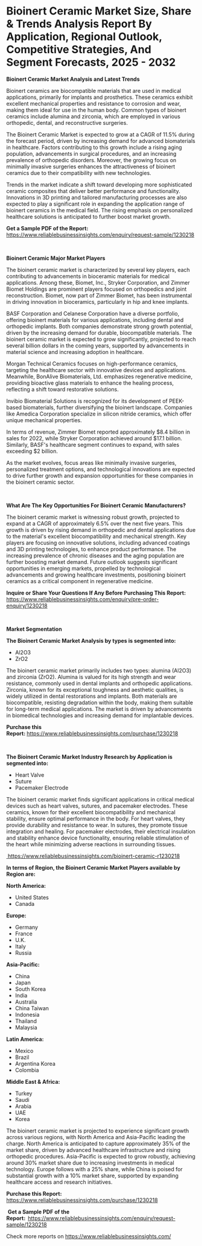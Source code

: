 <p><h1>Bioinert Ceramic Market Size, Share & Trends Analysis Report By Application, Regional Outlook, Competitive Strategies, And Segment Forecasts, 2025 - 2032</h1></p><p><strong>Bioinert Ceramic Market Analysis and Latest Trends</strong></p>
<p><p>Bioinert ceramics are biocompatible materials that are used in medical applications, primarily for implants and prosthetics. These ceramics exhibit excellent mechanical properties and resistance to corrosion and wear, making them ideal for use in the human body. Common types of bioinert ceramics include alumina and zirconia, which are employed in various orthopedic, dental, and reconstructive surgeries.</p><p>The Bioinert Ceramic Market is expected to grow at a CAGR of 11.5% during the forecast period, driven by increasing demand for advanced biomaterials in healthcare. Factors contributing to this growth include a rising aging population, advancements in surgical procedures, and an increasing prevalence of orthopedic disorders. Moreover, the growing focus on minimally invasive surgeries enhances the attractiveness of bioinert ceramics due to their compatibility with new technologies.</p><p>Trends in the market indicate a shift toward developing more sophisticated ceramic composites that deliver better performance and functionality. Innovations in 3D printing and tailored manufacturing processes are also expected to play a significant role in expanding the application range of bioinert ceramics in the medical field. The rising emphasis on personalized healthcare solutions is anticipated to further boost market growth.</p></p>
<p><strong>Get a Sample PDF of the Report:&nbsp;</strong> <a href="https://www.reliablebusinessinsights.com/enquiry/request-sample/1230218?utm_campaign=100&utm_medium=2&utm_source=Github&utm_content=ia&utm_term=03022025&utm_id=bioinert-ceramic">https://www.reliablebusinessinsights.com/enquiry/request-sample/1230218</a></p>
<p>&nbsp;</p>
<p><strong>Bioinert Ceramic Major Market Players</strong></p>
<p><p>The bioinert ceramic market is characterized by several key players, each contributing to advancements in bioceramic materials for medical applications. Among these, Biomet, Inc., Stryker Corporation, and Zimmer Biomet Holdings are prominent players focused on orthopedics and joint reconstruction. Biomet, now part of Zimmer Biomet, has been instrumental in driving innovation in bioceramics, particularly in hip and knee implants.</p><p>BASF Corporation and Celanese Corporation have a diverse portfolio, offering bioinert materials for various applications, including dental and orthopedic implants. Both companies demonstrate strong growth potential, driven by the increasing demand for durable, biocompatible materials. The bioinert ceramic market is expected to grow significantly, projected to reach several billion dollars in the coming years, supported by advancements in material science and increasing adoption in healthcare.</p><p>Morgan Technical Ceramics focuses on high-performance ceramics, targeting the healthcare sector with innovative devices and applications. Meanwhile, BonAlive Biomaterials, Ltd. emphasizes regenerative medicine, providing bioactive glass materials to enhance the healing process, reflecting a shift toward restorative solutions.</p><p>Invibio Biomaterial Solutions is recognized for its development of PEEK-based biomaterials, further diversifying the bioinert landscape. Companies like Amedica Corporation specialize in silicon nitride ceramics, which offer unique mechanical properties.</p><p>In terms of revenue, Zimmer Biomet reported approximately $8.4 billion in sales for 2022, while Stryker Corporation achieved around $17.1 billion. Similarly, BASF's healthcare segment continues to expand, with sales exceeding $2 billion.</p><p>As the market evolves, focus areas like minimally invasive surgeries, personalized treatment options, and technological innovations are expected to drive further growth and expansion opportunities for these companies in the bioinert ceramic sector.</p></p>
<p>&nbsp;</p>
<p><strong>What Are The Key Opportunities For Bioinert Ceramic Manufacturers?</strong></p>
<p><p>The bioinert ceramic market is witnessing robust growth, projected to expand at a CAGR of approximately 6.5% over the next five years. This growth is driven by rising demand in orthopedic and dental applications due to the material's excellent biocompatibility and mechanical strength. Key players are focusing on innovative solutions, including advanced coatings and 3D printing technologies, to enhance product performance. The increasing prevalence of chronic diseases and the aging population are further boosting market demand. Future outlook suggests significant opportunities in emerging markets, propelled by technological advancements and growing healthcare investments, positioning bioinert ceramics as a critical component in regenerative medicine.</p></p>
<p><strong>Inquire or Share Your Questions If Any Before Purchasing This Report:</strong> <a href="https://www.reliablebusinessinsights.com/enquiry/pre-order-enquiry/1230218?utm_campaign=100&utm_medium=2&utm_source=Github&utm_content=ia&utm_term=03022025&utm_id=bioinert-ceramic">https://www.reliablebusinessinsights.com/enquiry/pre-order-enquiry/1230218</a></p>
<p>&nbsp;</p>
<p><strong>Market Segmentation</strong></p>
<p><strong>The Bioinert Ceramic Market Analysis by types is segmented into:</strong></p>
<p><ul><li>Al2O3</li><li>ZrO2</li></ul></p>
<p><p>The bioinert ceramic market primarily includes two types: alumina (Al2O3) and zirconia (ZrO2). Alumina is valued for its high strength and wear resistance, commonly used in dental implants and orthopedic applications. Zirconia, known for its exceptional toughness and aesthetic qualities, is widely utilized in dental restorations and implants. Both materials are biocompatible, resisting degradation within the body, making them suitable for long-term medical applications. The market is driven by advancements in biomedical technologies and increasing demand for implantable devices.</p></p>
<p><strong>Purchase this Report:&nbsp;</strong><a href="https://www.reliablebusinessinsights.com/purchase/1230218?utm_campaign=100&utm_medium=2&utm_source=Github&utm_content=ia&utm_term=03022025&utm_id=bioinert-ceramic">https://www.reliablebusinessinsights.com/purchase/1230218</a></p>
<p>&nbsp;</p>
<p><strong>The Bioinert Ceramic Market Industry Research by Application is segmented into:</strong></p>
<p><ul><li>Heart Valve</li><li>Suture</li><li>Pacemaker Electrode</li></ul></p>
<p><p>The bioinert ceramic market finds significant applications in critical medical devices such as heart valves, sutures, and pacemaker electrodes. These ceramics, known for their excellent biocompatibility and mechanical stability, ensure optimal performance in the body. For heart valves, they provide durability and resistance to wear. In sutures, they promote tissue integration and healing. For pacemaker electrodes, their electrical insulation and stability enhance device functionality, ensuring reliable stimulation of the heart while minimizing adverse reactions in surrounding tissues.</p></p>
<p><a href="https://www.reliablebusinessinsights.com/bioinert-ceramic-r1230218?utm_campaign=100&utm_medium=2&utm_source=Github&utm_content=ia&utm_term=03022025&utm_id=bioinert-ceramic">&nbsp;https://www.reliablebusinessinsights.com/bioinert-ceramic-r1230218</a></p>
<p><strong>In terms of Region, the Bioinert Ceramic Market Players available by Region are:</strong></p>
<p>
    <p> <strong> North America: </strong>
        <ul>
            <li>United States</li>
            <li>Canada</li>
        </ul>
        </p> 
    <p> <strong> Europe: </strong>
        <ul>
            <li>Germany</li>
            <li>France</li>
            <li>U.K.</li>
            <li>Italy</li>
            <li>Russia</li>
        </ul>
        </p> 
    <p> <strong> Asia-Pacific: </strong>
        <ul>
            <li>China</li>
            <li>Japan</li>
            <li>South Korea</li>
            <li>India</li>
            <li>Australia</li>
            <li>China Taiwan</li>
            <li>Indonesia</li>
            <li>Thailand</li>
            <li>Malaysia</li>
        </ul>
        </p> 
    <p> <strong> Latin America: </strong>
        <ul>
            <li>Mexico</li>
            <li>Brazil</li>
            <li>Argentina Korea</li>
            <li>Colombia</li>
        </ul>
        </p> 
    <p> <strong> Middle East & Africa: </strong>
        <ul>
            <li>Turkey</li>
            <li>Saudi</li>
            <li>Arabia</li>
            <li>UAE</li>
            <li>Korea</li>
        </ul>
    </p>
    </p>
<p><p>The bioinert ceramic market is projected to experience significant growth across various regions, with North America and Asia-Pacific leading the charge. North America is anticipated to capture approximately 35% of the market share, driven by advanced healthcare infrastructure and rising orthopedic procedures. Asia-Pacific is expected to grow robustly, achieving around 30% market share due to increasing investments in medical technology. Europe follows with a 25% share, while China is poised for substantial growth with a 10% market share, supported by expanding healthcare access and research initiatives.</p></p>
<p><strong>Purchase this Report: </strong><a href="https://www.reliablebusinessinsights.com/purchase/1230218?utm_campaign=100&utm_medium=2&utm_source=Github&utm_content=ia&utm_term=03022025&utm_id=bioinert-ceramic">https://www.reliablebusinessinsights.com/purchase/1230218</a></p>
<p>&nbsp;<strong>Get a Sample PDF of the Report:&nbsp;&nbsp;</strong><a href="https://www.reliablebusinessinsights.com/enquiry/request-sample/1230218?utm_campaign=100&utm_medium=2&utm_source=Github&utm_content=ia&utm_term=03022025&utm_id=bioinert-ceramic">https://www.reliablebusinessinsights.com/enquiry/request-sample/1230218</a></p>
<p><strong></strong></p>
<p>Check more reports on <a href="https://www.reliablebusinessinsights.com/?utm_campaign=100&utm_medium=2&utm_source=Github&utm_content=ia&utm_term=03022025&utm_id=bioinert-ceramic">https://www.reliablebusinessinsights.com/</a></p>